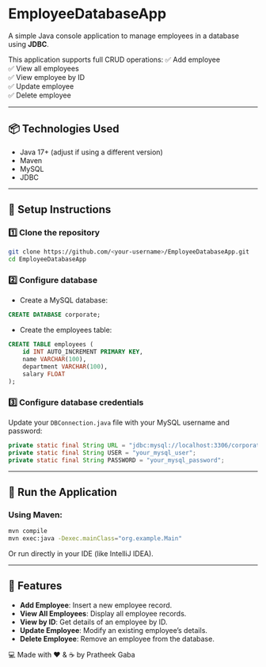 
# EmployeeDatabaseApp

A simple Java console application to manage employees in a database using **JDBC**.

This application supports full CRUD operations:
✅ Add employee  
✅ View all employees  
✅ View employee by ID  
✅ Update employee  
✅ Delete employee

---

## 📦 Technologies Used

- Java 17+ (adjust if using a different version)
- Maven
- MySQL
- JDBC

---

## 🚀 Setup Instructions

### 1️⃣ Clone the repository
```bash
git clone https://github.com/<your-username>/EmployeeDatabaseApp.git
cd EmployeeDatabaseApp
```

### 2️⃣ Configure database
- Create a MySQL database:
```sql
CREATE DATABASE corporate;
```

- Create the employees table:
```sql
CREATE TABLE employees (
    id INT AUTO_INCREMENT PRIMARY KEY,
    name VARCHAR(100),
    department VARCHAR(100),
    salary FLOAT
);
```

### 3️⃣ Configure database credentials
Update your `DBConnection.java` file with your MySQL username and password:
```java
private static final String URL = "jdbc:mysql://localhost:3306/corporate";
private static final String USER = "your_mysql_user";
private static final String PASSWORD = "your_mysql_password";
```

---

## 🧪 Run the Application

### Using Maven:
```bash
mvn compile
mvn exec:java -Dexec.mainClass="org.example.Main"
```

Or run directly in your IDE (like IntelliJ IDEA).

---

## 📜 Features

- **Add Employee**: Insert a new employee record.
- **View All Employees**: Display all employee records.
- **View by ID**: Get details of an employee by ID.
- **Update Employee**: Modify an existing employee’s details.
- **Delete Employee**: Remove an employee from the database.

💻 Made with ❤️ & ☕ by Pratheek Gaba
